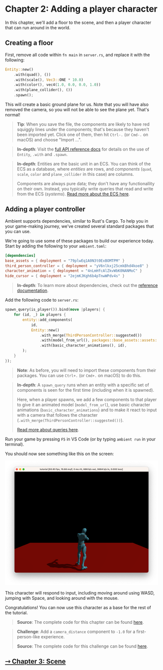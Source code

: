 # Chapter 2: Adding a player character

In this chapter, we'll add a floor to the scene, and then a player character that can run around in the world.

## Creating a floor

First, remove all code within `fn main` in `server.rs`, and replace it with the following:

```rust
Entity::new()
    .with(quad(), ())
    .with(scale(), Vec3::ONE * 10.0)
    .with(color(), vec4(1.0, 0.0, 0.0, 1.0))
    .with(plane_collider(), ())
    .spawn();
```

This will create a basic ground plane for us. Note that you will have also removed the camera, so you will not be able to see the plane yet. That's normal!

> **Tip**: When you save the file, the components are likely to have red squiggly lines under the components; that's because they haven't been imported yet. Click one of them, then hit `Ctrl-.` (or `Cmd-.` on macOS) and choose "Import ...".

> **In-depth**: Visit the [full API reference docs](https://docs.rs/ambient_api/latest/ambient_api/) for details on the use of `Entity`, `.with` and `.spawn`.

> **In-depth**: Entities are the basic unit in an ECS. You can think of the ECS as a database, where _entities_ are rows, and _components_ (`quad`, `scale`, `color` and `plane_collider` in this case) are columns.
>
> Components are always pure data; they don't have any functionallity on their own. Instead, you typically write queries that read and write from the ECS (_systems_). [Read more about the ECS here](../../reference/ecs.md).

## Adding a player controller

Ambient supports dependencies, similar to Rust's Cargo. To help you in your game-making journey, we've created several standard packages that you can use.

We're going to use some of these packages to build our experience today. Start by adding the following to your `ambient.toml`:

```toml
[dependencies]
base_assets = { deployment = "79plwEq1A0N3t0ExBOMTPM" }
third_person_controller = { deployment = "yV6nlkxj25cmkBhd4koe8" }
character_animation = { deployment = "4nLmHfcAlZkvWbK0NANMoC" }
hide_cursor = { deployment = "2ejmKJKgh6b4pTnwWPdv4s" }
```

> **In-depth**: To learn more about dependencies, check out the [reference documentation](../../reference/package.md#dependencies--dependencies).

Add the following code to `server.rs`:

```rust
spawn_query(is_player()).bind(move |players| {
    for (id, _) in players {
        entity::add_components(
            id,
            Entity::new()
                .with_merge(ThirdPersonController::suggested())
                .with(model_from_url(), packages::base_assets::assets::url("Y Bot.fbx"))
                .with(basic_character_animations(), id),
        );
    }
});
```

> **Note**: As before, you will need to import these components from their packages. You can use `Ctrl+.` (or `Cmd+.` on macOS) to do this.

> **In-depth**: A `spawn_query` runs when an entity with a specific set of components is seen for the first time (including when it is spawned).
>
> Here, when a player spawns, we add a few components to that player to give it an animated model (`model_from_url`), use basic character animations (`basic_character_animations`) and to make it react to input with a camera that follows the character (`.with_merge(ThirdPersonController::suggested())`).
>
> [Read more about queries here](../../reference/ecs.md#systems).

Run your game by pressing `F5` in VS Code (or by typing `ambient run` in your terminal).

You should now see something like this on the screen:

![Player controller window](fps_controller.png)

This character will respond to input, including moving around using WASD, jumping with Space, and looking around with the mouse.

Congratulations! You can now use this character as a base for the rest of the tutorial.

> **Source**: The complete code for this chapter can be found [here](https://github.com/AmbientRun/TutorialProject/tree/chapter-2).

> **Challenge**: Add a `camera_distance` component to `-1.0` for a first-person-like experience.
>
> **Source**: The complete code for this challenge can be found [here](https://github.com/AmbientRun/TutorialProject/tree/chapter-2-challenge).

## [⇾ Chapter 3: Scene](./3_scene.md)
